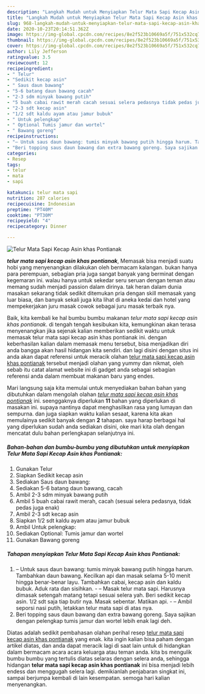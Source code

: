 ```yaml
---
description: "Langkah Mudah untuk Menyiapkan Telur Mata Sapi Kecap Asin khas Pontianak, Menggugah Selera"
title: "Langkah Mudah untuk Menyiapkan Telur Mata Sapi Kecap Asin khas Pontianak, Menggugah Selera"
slug: 968-langkah-mudah-untuk-menyiapkan-telur-mata-sapi-kecap-asin-khas-pontianak-menggugah-selera
date: 2020-10-23T20:14:51.362Z
image: https://img-global.cpcdn.com/recipes/8e2f523b10669a5f/751x532cq70/telur-mata-sapi-kecap-asin-khas-pontianak-foto-resep-utama.jpg
thumbnail: https://img-global.cpcdn.com/recipes/8e2f523b10669a5f/751x532cq70/telur-mata-sapi-kecap-asin-khas-pontianak-foto-resep-utama.jpg
cover: https://img-global.cpcdn.com/recipes/8e2f523b10669a5f/751x532cq70/telur-mata-sapi-kecap-asin-khas-pontianak-foto-resep-utama.jpg
author: Lily Jefferson
ratingvalue: 3.5
reviewcount: 12
recipeingredient:
- " Telur"
- "Sedikit kecap asin"
- " Saus daun bawang"
- "5-6 batang daun bawang cacah"
- "2-3 sdm minyak bawang putih"
- "5 buah cabai rawit merah cacah sesuai selera pedasnya tidak pedas juga enak"
- "2-3 sdt kecap asin"
- "1/2 sdt kaldu ayam atau jamur bubuk"
- " Untuk pelengkap"
- " Optional Tumis jamur dan wortel"
- " Bawang goreng"
recipeinstructions:
- "– Untuk saus daun bawang: tumis minyak bawang putih hingga harum. Tambahkan daun bawang. Kecilkan api dan masak selama 5-10 menit hingga benar-benar layu. Tambahkan cabai, kecap asin dan kaldu bubuk. Aduk rata dan sisihkan. – Masak telur mata sapi. Harusnya dimasak setengah matang tetapi sesuai selera yah. Beri sedikit kecap asin. 1/2 sdt saja tiap butir nya. Masak sebentar. Matikan api. – Ambil seporsi nasi putih, letakkan telur mata sapi di atas nya."
- "Beri topping saus daun bawang dan extra bawang goreng. Saya sajikan dengan pelengkap tumis jamur dan wortel lebih enak lagi deh."
categories:
- Resep
tags:
- telur
- mata
- sapi

katakunci: telur mata sapi 
nutrition: 287 calories
recipecuisine: Indonesian
preptime: "PT40M"
cooktime: "PT30M"
recipeyield: "4"
recipecategory: Dinner

---
```



![Telur Mata Sapi Kecap Asin khas Pontianak](https://img-global.cpcdn.com/recipes/8e2f523b10669a5f/751x532cq70/telur-mata-sapi-kecap-asin-khas-pontianak-foto-resep-utama.jpg)

<b><i>telur mata sapi kecap asin khas pontianak</i></b>, Memasak bisa menjadi suatu hobi yang menyenangkan dilakukan oleh bermacam kalangan. bukan hanya para perempuan, sebagian pria juga sangat banyak yang berminat dengan kegemaran ini. walau hanya untuk sekedar seru seruan dengan teman atau memang sudah menjadi passion dalam dirinya. tak heran dalam dunia masakan sekarang tidak sedikit ditemukan pria dengan skill memasak yang luar biasa, dan banyak sekali juga kita lihat di aneka kedai dan hotel yang mempekerjakan juru masak cowok sebagai juru masak terbaik nya.



Baik, kita kembali ke hal bumbu bumbu makanan <i>telur mata sapi kecap asin khas pontianak</i>. di tengah tengah kesibukan kita, kemungkinan akan terasa menyenangkan jika sejenak kalian memberikan sedikit waktu untuk memasak telur mata sapi kecap asin khas pontianak ini. dengan keberhasilan kalian dalam memasak menu tersebut, bisa menjadikan diri anda bangga akan hasil hidangan kita sendiri. dan lagi disini dengan situs ini anda akan dapat referensi untuk meracik olahan <u>telur mata sapi kecap asin khas pontianak</u> tersebut menjadi olahan yang yummy dan nikmat, oleh sebab itu catat alamat website ini di gadget anda sebagai sebagian referensi anda dalam membuat makanan baru yang endes.


Mari langsung saja kita memulai untuk menyediakan bahan bahan yang dibutuhkan dalam mengolah olahan <u><i>telur mata sapi kecap asin khas pontianak</i></u> ini. seenggaknya diperlukan <b>11</b> bahan yang diperlukan di masakan ini. supaya nantinya dapat menghasilkan rasa yang lumayan dan sempurna. dan juga siapkan waktu kalian sesaat, karena kita akan memulainya sedikit banyak dengan <b>2</b> tahapan. saya harap berbagai hal yang diperlukan sudah anda sediakan disini, oke mari kita olah dengan mencatat dulu bahan perlengkapan selanjutnya ini.

<!--inarticleads1-->

##### Bahan-bahan dan bumbu-bumbu yang dibutuhkan untuk menyiapkan Telur Mata Sapi Kecap Asin khas Pontianak:

1. Gunakan  Telur
1. Siapkan Sedikit kecap asin
1. Sediakan  Saus daun bawang:
1. Sediakan 5-6 batang daun bawang, cacah
1. Ambil 2-3 sdm minyak bawang putih
1. Ambil 5 buah cabai rawit merah, cacah (sesuai selera pedasnya, tidak pedas juga enak)
1. Ambil 2-3 sdt kecap asin
1. Siapkan 1/2 sdt kaldu ayam atau jamur bubuk
1. Ambil  Untuk pelengkap:
1. Sediakan  Optional: Tumis jamur dan wortel
1. Gunakan  Bawang goreng




<!--inarticleads2-->

##### Tahapan menyiapkan Telur Mata Sapi Kecap Asin khas Pontianak:

1. – Untuk saus daun bawang: tumis minyak bawang putih hingga harum. Tambahkan daun bawang. Kecilkan api dan masak selama 5-10 menit hingga benar-benar layu. Tambahkan cabai, kecap asin dan kaldu bubuk. Aduk rata dan sisihkan. - – Masak telur mata sapi. Harusnya dimasak setengah matang tetapi sesuai selera yah. Beri sedikit kecap asin. 1/2 sdt saja tiap butir nya. Masak sebentar. Matikan api. - – Ambil seporsi nasi putih, letakkan telur mata sapi di atas nya.
1. Beri topping saus daun bawang dan extra bawang goreng. Saya sajikan dengan pelengkap tumis jamur dan wortel lebih enak lagi deh.




Diatas adalah sedikit pembahasan olahan perihal resep <u>telur mata sapi kecap asin khas pontianak</u> yang enak. kita ingin kalian bisa paham dengan artikel diatas, dan anda dapat meracik lagi di saat lain untuk di hidangkan dalam bermacam acara acara keluarga atau teman anda. kita bs mengulik bumbu bumbu yang tertulis diatas selaras dengan selera anda, sehingga hidangan <b>telur mata sapi kecap asin khas pontianak</b> ini bisa menjadi lebih endess dan menggugah selera lagi. demikianlah penjabaran singkat ini, sampai berjumpa kembali di lain kesempatan. semoga hari kalian menyenangkan.
